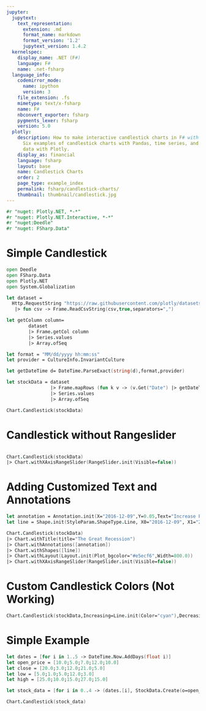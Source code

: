 ```yaml
---
jupyter:
  jupytext:
    text_representation:
      extension: .md
      format_name: markdown
      format_version: '1.2'
      jupytext_version: 1.4.2
  kernelspec:
    display_name: .NET (F#)
    language: F#
    name: .net-fsharp
  language_info:
    codemirror_mode:
      name: ipython
      version: 3
    file_extension: .fs
    mimetype: text/x-fsharp
    name: F#
    nbconvert_exporter: fsharp
    pygments_lexer: fsharp
    version: 5.0
  plotly:
    description: How to make interactive candlestick charts in F# with Plotly.
      Six examples of candlestick charts with Pandas, time series, and yahoo finance
      data with Plotly.
    display_as: financial
    language: fsharp
    layout: base
    name: Candlestick Charts
    order: 2
    page_type: example_index
    permalink: fsharp/candlestick-charts/
    thumbnail: thumbnail/candlestick.jpg
---
```


```fsharp dotnet_interactive={"language": "fsharp"}
#r "nuget: Plotly.NET, *-*"
#r "nuget: Plotly.NET.Interactive, *-*"
#r "nuget:Deedle"
#r "nuget: FSharp.Data"
```

# Simple Candlestick

```fsharp dotnet_interactive={"language": "fsharp"}
open Deedle
open FSharp.Data
open Plotly.NET
open System.Globalization

let dataset =
  Http.RequestString "https://raw.githubusercontent.com/plotly/datasets/master/finance-charts-apple.csv"
   |> fun csv -> Frame.ReadCsvString(csv,true,separators=",")

let getColumn column=
        dataset
        |> Frame.getCol column
        |> Series.values
        |> Array.ofSeq

let format = "MM/dd/yyyy hh:mm:ss"
let provider = CultureInfo.InvariantCulture

let getDateTime d= DateTime.ParseExact(string(d),format,provider)

let stockData = dataset
                |> Frame.mapRows (fun k v -> (v.Get("Date") |> getDateTime ,StockData.Create(v?``AAPL.Open``,v?``AAPL.High``,v?``AAPL.Low``,v?``AAPL.Close``)) )
                |> Series.values
                |> Array.ofSeq

Chart.Candlestick(stockData)

```

# Candlestick without Rangeslider

```fsharp dotnet_interactive={"language": "fsharp"}

Chart.Candlestick(stockData)
|> Chart.withXAxisRangeSlider(RangeSlider.init(Visible=false))

```

# Adding Customized Text and Annotations

```fsharp dotnet_interactive={"language": "fsharp"}
let annotation = Annotation.init(X="2016-12-09",Y=0.05,Text="Increase Period Begins",XRef="x", YRef="paper",ShowArrow=false)
let line = Shape.init(StyleParam.ShapeType.Line, X0="2016-12-09", X1="2016-12-09", Y0=0, Y1=1,Xref="x",Yref="paper",Line=Line.init(Width=1.5))

Chart.Candlestick(stockData)
|> Chart.withTitle(title="The Great Recession")
|> Chart.withAnnotations([annotation])
|> Chart.withShapes([line])
|> Chart.withLayout(Layout.init(Plot_bgcolor="#e5ecf6",Width=800.0))
|> Chart.withXAxisRangeSlider(RangeSlider.init(Visible=false))
```

# Custom Candlestick Colors (Not Working)

```fsharp dotnet_interactive={"language": "fsharp"}
Chart.Candlestick(stockData,Increasing=Line.init(Color="cyan"),Decreasing=Line.init(Color="gray"))
```

# Simple Example

```fsharp dotnet_interactive={"language": "fsharp"}
let dates = [for i in 1..5 -> DateTime.Now.AddDays(float i)]
let open_price = [10.0;5.0;7.0;12.0;10.0]
let close = [20.0;3.0;12.0;21.0;5.0]
let low = [5.0;1.0;5.0;12.0;3.0]
let high = [25.0;10.0;15.0;27.0;15.0]

let stock_data = [for i in 0..4 -> (dates.[i], StockData.Create(o=open_price.[i],h=high.[i],l=low.[i],c=close.[i]))]

Chart.Candlestick(stock_data)
```
